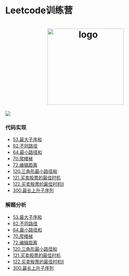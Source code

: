 # Leetcode训练营
<h1 align="center">
  <img src="https://static.leetcode-cn.com/cn-mono-assets/production/main/assets/leetcode-logo.5d9d9fa9.svg" height="240" width="240"  alt="logo" />
 </h1>
 
 ![](https://img.shields.io/badge/language-java-orange.svg)
 
### 代码实现
 - [53.最大子序和](https://github.com/121880399/leetcode_training_camp/blob/master/app/src/main/java/org/zzy/leetcode/easy/t53/Solution.java)
 - [62.不同路径](https://github.com/121880399/leetcode_training_camp/blob/master/app/src/main/java/org/zzy/leetcode/middle/t62/Solution.java)
 - [64.最小路径和](https://github.com/121880399/leetcode_training_camp/blob/master/app/src/main/java/org/zzy/leetcode/middle/t64/Solution.java)
 - [70.爬楼梯](https://github.com/121880399/leetcode_training_camp/blob/master/app/src/main/java/org/zzy/leetcode/easy/t70/Solution.java)
 - [72.编辑距离](https://github.com/121880399/leetcode_training_camp/blob/master/app/src/main/java/org/zzy/leetcode/hard/t72/Solution.java)
 - [120.三角形最小路径和](https://github.com/121880399/leetcode_training_camp/blob/master/app/src/main/java/org/zzy/leetcode/middle/t120/Solution.java)
 - [121.买卖股票的最佳时机](https://github.com/121880399/leetcode_training_camp/blob/master/app/src/main/java/org/zzy/leetcode/easy/t121/Solution.java)
 - [122.买卖股票的最佳时机II](https://github.com/121880399/leetcode_training_camp/blob/master/app/src/main/java/org/zzy/leetcode/easy/t122/Solution.java)
 - [300.最长上升子序列](https://github.com/121880399/leetcode_training_camp/blob/master/app/src/main/java/org/zzy/leetcode/middle/t300/Solution.java)

### 解题分析
 - [53.最大子序和](https://github.com/121880399/leetcode_training_camp/blob/master/wiki/t53/README.md)
 - [62.不同路径](https://github.com/121880399/leetcode_training_camp/blob/master/wiki/t62/README.md)
 - [64.最小路径和](https://github.com/121880399/leetcode_training_camp/blob/master/wiki/t64/README.md)
 - [70.爬楼梯](https://github.com/121880399/leetcode_training_camp/tree/master/wiki/t70)
 - [72.编辑距离](https://github.com/121880399/leetcode_training_camp/blob/master/wiki/t72/README.md)
 - [120.三角形最小路径和](https://github.com/121880399/leetcode_training_camp/blob/master/wiki/t120/README.md)
 - [121.买卖股票的最佳时机](https://github.com/121880399/leetcode_training_camp/blob/master/wiki/t121/README.md)
 - [122.买卖股票的最佳时机II](https://github.com/121880399/leetcode_training_camp/blob/master/wiki/t122/README.md)
 - [300.最长上升子序列](https://github.com/121880399/leetcode_training_camp/blob/master/wiki/t300/README.md)
 
 
 

